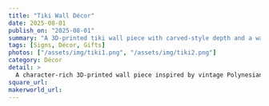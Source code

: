 ```yaml
---
title: "Tiki Wall Décor"
date: 2025-08-01
publish_on: "2025-08-01"
summary: "A 3D-printed tiki wall piece with carved-style depth and a warm wood-tone finish — bringing playful Polynesian flair to a bar, patio, or tropical-themed space."
tags: [Signs, Décor, Gifts]
photos: ["/assets/img/tiki1.png", "/assets/img/tiki2.png"]
category: Décor
detail: >
  A character-rich 3D-printed wall piece inspired by vintage Polynesian tiki carvings, featuring layered depth and a faux-wood effect for warm tropical energy. Perfect for themed bars, patios, game rooms, or anyone looking to bring playful vacation vibes to their space — bold, fun, and conversation-starting décor.
square_url:
makerworld_url:
---
```

